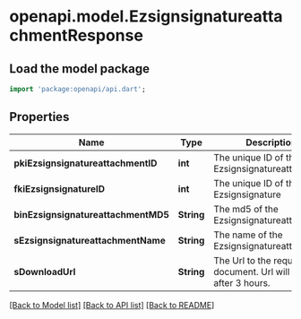 # openapi.model.EzsignsignatureattachmentResponse

## Load the model package
```dart
import 'package:openapi/api.dart';
```

## Properties
Name | Type | Description | Notes
------------ | ------------- | ------------- | -------------
**pkiEzsignsignatureattachmentID** | **int** | The unique ID of the Ezsignsignatureattachment | 
**fkiEzsignsignatureID** | **int** | The unique ID of the Ezsignsignature | 
**binEzsignsignatureattachmentMD5** | **String** | The md5 of the Ezsignsignatureattachment | 
**sEzsignsignatureattachmentName** | **String** | The name of the Ezsignsignatureattachment | 
**sDownloadUrl** | **String** | The Url to the requested document.  Url will expire after 3 hours. | 

[[Back to Model list]](../README.md#documentation-for-models) [[Back to API list]](../README.md#documentation-for-api-endpoints) [[Back to README]](../README.md)


